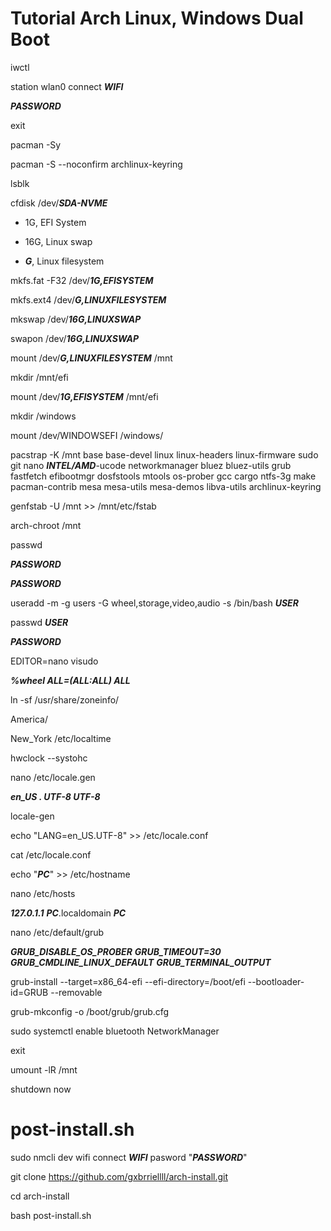 # Tutorial Arch Linux, Windows Dual Boot

iwctl

station wlan0 connect ***WIFI***

***PASSWORD***

exit

pacman -Sy

pacman -S --noconfirm archlinux-keyring

lsblk

cfdisk /dev/***SDA-NVME***

* 1G, EFI System

* 16G, Linux swap

* ***G***, Linux filesystem

mkfs.fat -F32 /dev/***1G,EFISYSTEM***

mkfs.ext4 /dev/***G,LINUXFILESYSTEM***

mkswap /dev/***16G,LINUXSWAP***

swapon /dev/***16G,LINUXSWAP***

mount /dev/***G,LINUXFILESYSTEM*** /mnt

mkdir /mnt/efi

mount /dev/***1G,EFISYSTEM*** /mnt/efi

mkdir /windows

mount /dev/WINDOWSEFI /windows/

pacstrap -K /mnt base base-devel linux linux-headers linux-firmware sudo git nano ***INTEL/AMD***-ucode networkmanager bluez bluez-utils grub fastfetch efibootmgr dosfstools mtools os-prober gcc cargo ntfs-3g make pacman-contrib mesa mesa-utils mesa-demos libva-utils archlinux-keyring

genfstab -U /mnt >> /mnt/etc/fstab

arch-chroot /mnt

passwd

***PASSWORD***

***PASSWORD***

useradd -m -g users -G wheel,storage,video,audio -s /bin/bash ***USER***

passwd ***USER***

***PASSWORD***

EDITOR=nano visudo

***%wheel ALL=(ALL:ALL) ALL***

ln -sf /usr/share/zoneinfo/

America/

New_York /etc/localtime

hwclock --systohc

nano /etc/locale.gen 

***en_US . UTF-8 UTF-8***

locale-gen

echo "LANG=en_US.UTF-8" >> /etc/locale.conf

cat /etc/locale.conf

echo "***PC***" >> /etc/hostname

nano /etc/hosts

***127.0.1.1***        ***PC***.localdomain        ***PC***

nano /etc/default/grub

***GRUB_DISABLE_OS_PROBER***
***GRUB_TIMEOUT=30***
***GRUB_CMDLINE_LINUX_DEFAULT***
***GRUB_TERMINAL_OUTPUT***

grub-install --target=x86_64-efi --efi-directory=/boot/efi --bootloader-id=GRUB --removable

grub-mkconfig -o /boot/grub/grub.cfg

sudo systemctl enable bluetooth NetworkManager

exit

umount -lR /mnt

shutdown now

# post-install.sh

sudo nmcli dev wifi connect ***WIFI*** pasword "***PASSWORD***"

git clone https://github.com/gxbrriellll/arch-install.git

cd arch-install

bash post-install.sh
